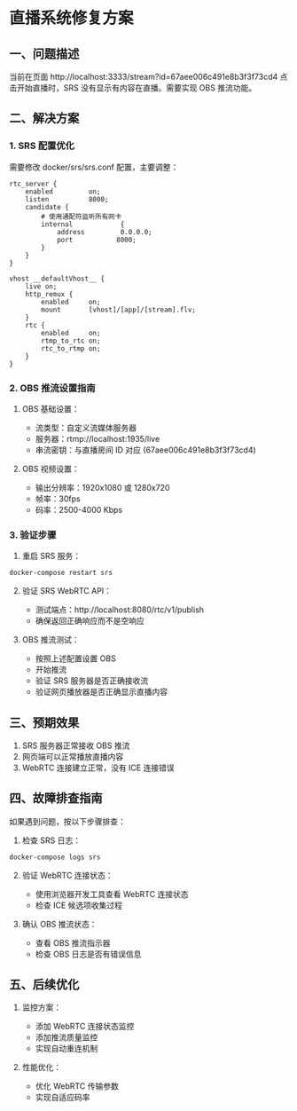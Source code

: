 # 直播系统修复方案

## 一、问题描述

当前在页面 http://localhost:3333/stream?id=67aee006c491e8b3f3f73cd4 点击开始直播时，SRS 没有显示有内容在直播。需要实现 OBS 推流功能。

## 二、解决方案

### 1. SRS 配置优化

需要修改 docker/srs/srs.conf 配置，主要调整：

```nginx
rtc_server {
    enabled         on;
    listen          8000;
    candidate {
        # 使用通配符监听所有网卡
        internal            {
            address         0.0.0.0;
            port           8000;
        }
    }
}

vhost __defaultVhost__ {
    live on;
    http_remux {
        enabled     on;
        mount       [vhost]/[app]/[stream].flv;
    }
    rtc {
        enabled     on;
        rtmp_to_rtc on;
        rtc_to_rtmp on;
    }
}
```

### 2. OBS 推流设置指南

1. OBS 基础设置：
   - 流类型：自定义流媒体服务器
   - 服务器：rtmp://localhost:1935/live
   - 串流密钥：与直播房间 ID 对应 (67aee006c491e8b3f3f73cd4)

2. OBS 视频设置：
   - 输出分辨率：1920x1080 或 1280x720
   - 帧率：30fps
   - 码率：2500-4000 Kbps

### 3. 验证步骤

1. 重启 SRS 服务：
```bash
docker-compose restart srs
```

2. 验证 SRS WebRTC API：
   - 测试端点：http://localhost:8080/rtc/v1/publish
   - 确保返回正确响应而不是空响应

3. OBS 推流测试：
   - 按照上述配置设置 OBS
   - 开始推流
   - 验证 SRS 服务器是否正确接收流
   - 验证网页播放器是否正确显示直播内容

## 三、预期效果

1. SRS 服务器正常接收 OBS 推流
2. 网页端可以正常播放直播内容
3. WebRTC 连接建立正常，没有 ICE 连接错误

## 四、故障排查指南

如果遇到问题，按以下步骤排查：

1. 检查 SRS 日志：
```bash
docker-compose logs srs
```

2. 验证 WebRTC 连接状态：
   - 使用浏览器开发工具查看 WebRTC 连接状态
   - 检查 ICE 候选项收集过程

3. 确认 OBS 推流状态：
   - 查看 OBS 推流指示器
   - 检查 OBS 日志是否有错误信息

## 五、后续优化

1. 监控方案：
   - 添加 WebRTC 连接状态监控
   - 添加推流质量监控
   - 实现自动重连机制

2. 性能优化：
   - 优化 WebRTC 传输参数
   - 实现自适应码率
